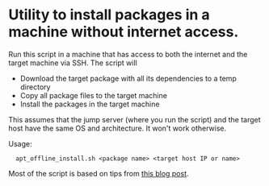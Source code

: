 # Utility to install packages in a machine without internet access.

Run this script in a machine that has access to both the internet and the
target machine via SSH. The script will

* Download the target package with all its dependencies to a temp directory
* Copy all package files to the target machine
* Install the packages in the target machine

This assumes that the jump server (where you run the script) and the target
host have the same OS and architecture. It won't work otherwise.

Usage:
```
  apt_offline_install.sh <package name> <target host IP or name>
```

Most of the script is based on tips from [this blog post](https://www.ostechnix.com/download-packages-dependencies-locally-ubuntu/).
